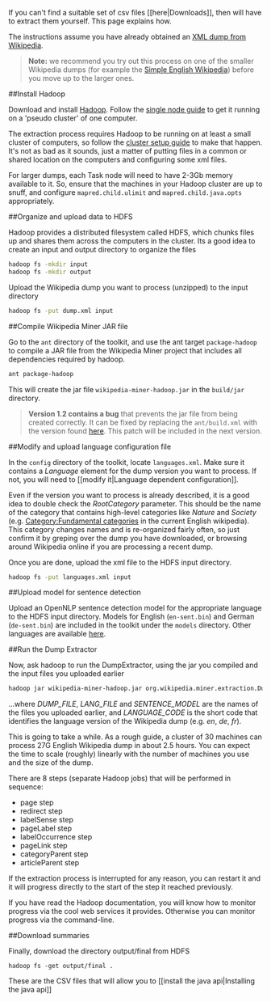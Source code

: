 If you can't find a suitable set of csv files [[here|Downloads]], then will have to extract them yourself. This page explains how.

The instructions assume you have already obtained an [XML dump from Wikipedia](http://en.wikipedia.org/wiki/Wikipedia:Database_download).

> **Note:** we recommend you try out this process on one of the smaller Wikipedia dumps (for example the [Simple English Wikipedia](http://dumps.wikimedia.org/simplewiki/latest/simplewiki-latest-pages-articles.xml.bz2)) before you move up to the larger ones.


##Install Hadoop

Download and install [Hadoop](http://hadoop.apache.org). Follow the [single node guide](http://hadoop.apache.org/common/docs/current/single_node_setup.html) to get it running on a 'pseudo cluster' of one computer.

The extraction process requires Hadoop to be running on at least a small cluster of computers, so follow the [cluster setup guide](http://hadoop.apache.org/common/docs/current/cluster_setup.html) to make that happen. It's not as bad as it sounds, just a matter of putting files in a common or shared location on the computers and configuring some xml files.

For larger dumps, each Task node will need to have 2-3Gb memory available to it. So, ensure that the machines in your Hadoop cluster are up to snuff, and configure `mapred.child.ulimit` and `mapred.child.java.opts` appropriately.


##Organize and upload data to HDFS

Hadoop provides a distributed filesystem called HDFS, which chunks files up and shares them across the computers in the cluster. Its a good idea to create an input and output directory to organize the files

```bash
hadoop fs -mkdir input
hadoop fs -mkdir output
```

Upload the Wikipedia dump you want to process (unzipped) to the input directory

```bash
hadoop fs -put dump.xml input
```

##Compile Wikipedia Miner JAR file

Go to the `ant` directory of the toolkit, and use the ant target `package-hadoop` to compile a JAR file from the Wikipedia Miner project that includes all dependencies required by hadoop.

```bash
ant package-hadoop
```

This will create the jar file `wikipedia-miner-hadoop.jar` in the `build/jar` directory.

> **Version 1.2 contains a bug** that prevents the jar file from being created correctly. It can be fixed by replacing the `ant/build.xml` with the version found [here](http://wikipedia-miner.svn.sourceforge.net/viewvc/wikipedia-miner/trunk/ant/build.xml?revision=211&view=markup). This patch will be included in the next version.

##Modify and upload language configuration file

In the `config` directory of the toolkit, locate `languages.xml`. Make sure it contains a *Language* element for the dump version you want to process. If not, you will need to [[modify it|Language dependent configuration]].

Even if the version you want to process is already described, it is a good idea to double check the *RootCategory* parameter. This should be the name of the category that contains high-level categories like *Nature* and *Society* (e.g. [Category:Fundamental categories](http://en.wikipedia.org/wiki/Category:Fundamental_categories) in the current English wikipedia). This category changes names and is re-organized fairly often, so just confirm it by greping over the dump you have downloaded, or browsing around Wikipedia online if you are processing a recent dump.

Once you are done, upload the xml file to the HDFS input directory.

```bash
hadoop fs -put languages.xml input
```

##Upload model for sentence detection

Upload an OpenNLP sentence detection model for the appropriate language to the HDFS input directory. Models for English (`en-sent.bin`) and German (`de-sent.bin`) are included in the toolkit under the `models` directory. Other languages are available [here](http://opennlp.sourceforge.net/models). 

##Run the Dump Extractor

Now, ask hadoop to run the DumpExtractor, using the jar you compiled and the input files you uploaded earlier

```bash
hadoop jar wikipedia-miner-hadoop.jar org.wikipedia.miner.extraction.DumpExtractor input/DUMP_FILE input/LANG_FILE LANGUAGE_CODE input/SENTENCE_MODEL output
```

...where *DUMP_FILE*, *LANG_FILE* and *SENTENCE_MODEL* are the names of the files you uploaded earlier, and *LANGUAGE_CODE* is the short code that identifies the language version of the Wikipedia dump (e.g. *en*, *de*, *fr*).

This is going to take a while. As a rough guide, a cluster of 30 machines can process 27G English Wikipedia dump in about 2.5 hours. You can expect the time to scale (roughly) linearly with the number of machines you use and the size of the dump. 

There are 8 steps (separate Hadoop jobs) that will be performed in sequence: 

* page step
* redirect step
* labelSense step
* pageLabel step
* labelOccurrence step
* pageLink step
* categoryParent step
* articleParent step

If the extraction process is interrupted for any reason, you can restart it and it will progress directly to the start of the step it reached previously. 

If you have read the Hadoop documentation, you will know how to monitor progress via the cool web services it provides. Otherwise you can monitor progress via the command-line. 

##Download summaries

Finally, download the directory output/final from HDFS
```
hadoop fs -get output/final .
```

These are the CSV files that will allow you to [[install the java api|Installing the java api]]